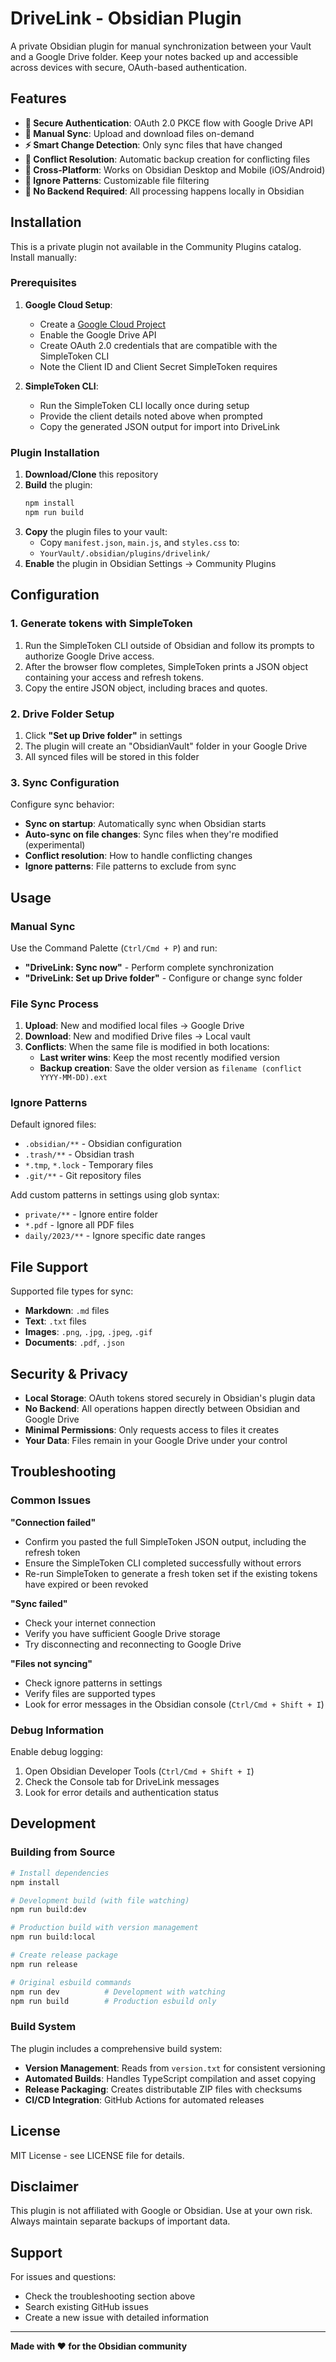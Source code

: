 # DriveLink - Obsidian Plugin

A private Obsidian plugin for manual synchronization between your Vault and a Google Drive folder. Keep your notes backed up and accessible across devices with secure, OAuth-based authentication.

## Features

- **🔐 Secure Authentication**: OAuth 2.0 PKCE flow with Google Drive API
- **📁 Manual Sync**: Upload and download files on-demand
- **⚡ Smart Change Detection**: Only sync files that have changed
- **🔄 Conflict Resolution**: Automatic backup creation for conflicting files
- **📱 Cross-Platform**: Works on Obsidian Desktop and Mobile (iOS/Android)
- **🚫 Ignore Patterns**: Customizable file filtering
- **🎯 No Backend Required**: All processing happens locally in Obsidian

## Installation

This is a private plugin not available in the Community Plugins catalog. Install manually:

### Prerequisites

1. **Google Cloud Setup**:
   - Create a [Google Cloud Project](https://console.cloud.google.com/)
   - Enable the Google Drive API
   - Create OAuth 2.0 credentials that are compatible with the SimpleToken CLI
   - Note the Client ID and Client Secret SimpleToken requires

2. **SimpleToken CLI**:
   - Run the SimpleToken CLI locally once during setup
   - Provide the client details noted above when prompted
   - Copy the generated JSON output for import into DriveLink

### Plugin Installation

1. **Download/Clone** this repository
2. **Build** the plugin:
   ```bash
   npm install
   npm run build
   ```
3. **Copy** the plugin files to your vault:
   - Copy `manifest.json`, `main.js`, and `styles.css` to:
   - `YourVault/.obsidian/plugins/drivelink/`
4. **Enable** the plugin in Obsidian Settings → Community Plugins

## Configuration

### 1. Generate tokens with SimpleToken

1. Run the SimpleToken CLI outside of Obsidian and follow its prompts to authorize Google Drive access.
2. After the browser flow completes, SimpleToken prints a JSON object containing your access and refresh tokens.
3. Copy the entire JSON object, including braces and quotes.

### 2. Drive Folder Setup

1. Click **"Set up Drive folder"** in settings
2. The plugin will create an "ObsidianVault" folder in your Google Drive
3. All synced files will be stored in this folder

### 3. Sync Configuration

Configure sync behavior:
- **Sync on startup**: Automatically sync when Obsidian starts
- **Auto-sync on file changes**: Sync files when they're modified (experimental)
- **Conflict resolution**: How to handle conflicting changes
- **Ignore patterns**: File patterns to exclude from sync

## Usage

### Manual Sync

Use the Command Palette (`Ctrl/Cmd + P`) and run:
- **"DriveLink: Sync now"** - Perform complete synchronization
- **"DriveLink: Set up Drive folder"** - Configure or change sync folder

### File Sync Process

1. **Upload**: New and modified local files → Google Drive
2. **Download**: New and modified Drive files → Local vault
3. **Conflicts**: When the same file is modified in both locations:
   - **Last writer wins**: Keep the most recently modified version
   - **Backup creation**: Save the older version as `filename (conflict YYYY-MM-DD).ext`

### Ignore Patterns

Default ignored files:
- `.obsidian/**` - Obsidian configuration
- `.trash/**` - Obsidian trash
- `*.tmp`, `*.lock` - Temporary files
- `.git/**` - Git repository files

Add custom patterns in settings using glob syntax:
- `private/**` - Ignore entire folder
- `*.pdf` - Ignore all PDF files
- `daily/2023/**` - Ignore specific date ranges

## File Support

Supported file types for sync:
- **Markdown**: `.md` files
- **Text**: `.txt` files
- **Images**: `.png`, `.jpg`, `.jpeg`, `.gif`
- **Documents**: `.pdf`, `.json`

## Security & Privacy

- **Local Storage**: OAuth tokens stored securely in Obsidian's plugin data
- **No Backend**: All operations happen directly between Obsidian and Google Drive
- **Minimal Permissions**: Only requests access to files it creates
- **Your Data**: Files remain in your Google Drive under your control

## Troubleshooting

### Common Issues

**"Connection failed"**
- Confirm you pasted the full SimpleToken JSON output, including the refresh token
- Ensure the SimpleToken CLI completed successfully without errors
- Re-run SimpleToken to generate a fresh token set if the existing tokens have expired or been revoked

**"Sync failed"**
- Check your internet connection
- Verify you have sufficient Google Drive storage
- Try disconnecting and reconnecting to Google Drive

**"Files not syncing"**
- Check ignore patterns in settings
- Verify files are supported types
- Look for error messages in the Obsidian console (`Ctrl/Cmd + Shift + I`)

### Debug Information

Enable debug logging:
1. Open Obsidian Developer Tools (`Ctrl/Cmd + Shift + I`)
2. Check the Console tab for DriveLink messages
3. Look for error details and authentication status

## Development

### Building from Source

```bash
# Install dependencies
npm install

# Development build (with file watching)
npm run build:dev

# Production build with version management
npm run build:local

# Create release package
npm run release

# Original esbuild commands
npm run dev          # Development with watching
npm run build        # Production esbuild only
```

### Build System

The plugin includes a comprehensive build system:

- **Version Management**: Reads from `version.txt` for consistent versioning
- **Automated Builds**: Handles TypeScript compilation and asset copying
- **Release Packaging**: Creates distributable ZIP files with checksums
- **CI/CD Integration**: GitHub Actions for automated releases




## License

MIT License - see LICENSE file for details.

## Disclaimer

This plugin is not affiliated with Google or Obsidian. Use at your own risk. Always maintain separate backups of important data.

## Support

For issues and questions:
- Check the troubleshooting section above
- Search existing GitHub issues
- Create a new issue with detailed information   
---


**Made with ❤️ for the Obsidian community**